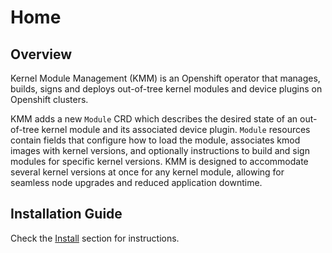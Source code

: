 # Home

## Overview

Kernel Module Management (KMM) is an Openshift operator that manages, builds, signs and deploys out-of-tree kernel
modules and device plugins on Openshift clusters.

KMM adds a new `Module` CRD which describes the desired state of an out-of-tree kernel module and its associated device
plugin.
`Module` resources contain fields that configure how to load the module, associates kmod images with kernel versions,
and optionally instructions to build and sign modules for specific kernel versions.
KMM is designed to accommodate several kernel versions at once for any kernel module, allowing for seamless node upgrades
and reduced application downtime.

## Installation Guide 

Check the [Install](documentation/install.md) section for instructions.
